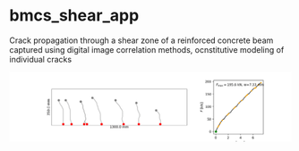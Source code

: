 # bmcs_shear_app

Crack propagation through a shear zone of a reinforced concrete beam captured using digital image correlation methods, ocnstitutive modeling of individual cracks 

![crack_detection](notebooks/cracking_animation.gif)
